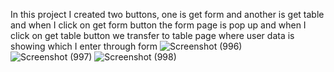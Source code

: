 In this project I created two buttons, one is get form and another is get table and when I click on get form button the form page is pop up and when I click on get table button we transfer to table page where user data is showing which I enter through form
![Screenshot (996)](https://github.com/user-attachments/assets/9c0a6cca-408f-4022-a6ff-2cd64541f7f7)
![Screenshot (997)](https://github.com/user-attachments/assets/0163a037-2945-4a08-bb73-163bdd3b11b9)
![Screenshot (998)](https://github.com/user-attachments/assets/0f0404c6-6412-44b6-b819-0e738d89e03e)
